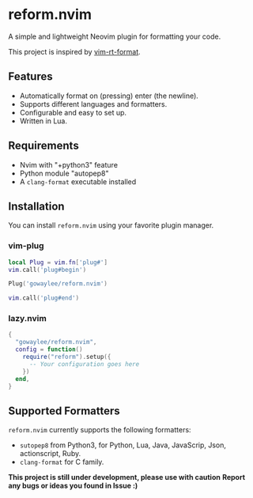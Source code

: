 # reform.nvim

A simple and lightweight Neovim plugin for formatting your code.

This project is inspired by [vim-rt-format](https://github.com/skywind3000/vim-rt-format). 

## Features

- Automatically format on (pressing) enter (the newline).
- Supports different languages and formatters.
- Configurable and easy to set up.
- Written in Lua.

## Requirements

- Nvim with "+python3" feature
- Python module "autopep8"
- A `clang-format` executable installed

## Installation

You can install `reform.nvim` using your favorite plugin manager.

### vim-plug

```lua
local Plug = vim.fn['plug#']
vim.call('plug#begin')

Plug('gowaylee/reform.nvim')

vim.call('plug#end')
```

### lazy.nvim

```lua
{
  "gowaylee/reform.nvim",
  config = function()
    require("reform").setup({
      -- Your configuration goes here
    })
  end,
}
```

## Supported Formatters

`reform.nvim` currently supports the following formatters:

- `sutopep8` from Python3, for Python, Lua, Java, JavaScrip, Json, actionscript, Ruby.
- `clang-format` for C family.


**This project is still under development, please use with caution**
**Report any bugs or ideas you found in Issue :)**
